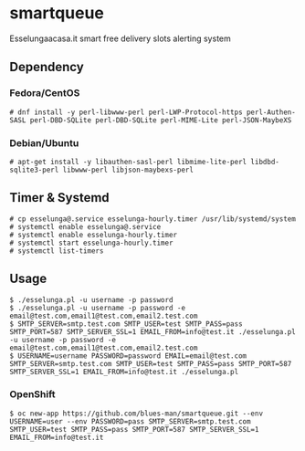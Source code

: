 # smartqueue
Esselungaacasa.it smart free delivery slots alerting system


## Dependency

### Fedora/CentOS

```
# dnf install -y perl-libwww-perl perl-LWP-Protocol-https perl-Authen-SASL perl-DBD-SQLite perl-DBD-SQLite perl-MIME-Lite perl-JSON-MaybeXS
```

### Debian/Ubuntu

```
# apt-get install -y libauthen-sasl-perl libmime-lite-perl libdbd-sqlite3-perl libwww-perl libjson-maybexs-perl
```

## Timer & Systemd

```
# cp esselunga@.service esselunga-hourly.timer /usr/lib/systemd/system
# systemctl enable esselunga@.service
# systemctl enable esselunga-hourly.timer
# systemctl start esselunga-hourly.timer
# systemctl list-timers
```
## Usage

```
$ ./esselunga.pl -u username -p password
$ ./esselunga.pl -u username -p password -e email@test.com,email1@test.com,email2.test.com
$ SMTP_SERVER=smtp.test.com SMTP_USER=test SMTP_PASS=pass SMTP_PORT=587 SMTP_SERVER_SSL=1 EMAIL_FROM=info@test.it ./esselunga.pl -u username -p password -e email@test.com,email1@test.com,email2.test.com
$ USERNAME=username PASSWORD=password EMAIL=email@test.com SMTP_SERVER=smtp.test.com SMTP_USER=test SMTP_PASS=pass SMTP_PORT=587 SMTP_SERVER_SSL=1 EMAIL_FROM=info@test.it ./esselunga.pl
```

### OpenShift

```
$ oc new-app https://github.com/blues-man/smartqueue.git --env USERNAME=user --env PASSWORD=pass SMTP_SERVER=smtp.test.com SMTP_USER=test SMTP_PASS=pass SMTP_PORT=587 SMTP_SERVER_SSL=1 EMAIL_FROM=info@test.it
```

